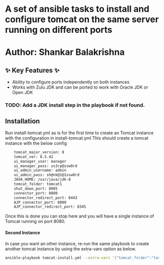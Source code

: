 # A set of ansible tasks to install and configure tomcat on the same server running on different ports
# Author: Shankar Balakrishna

##  ✨ Key Features  ✨

- Ability to configure ports independently on both instances
- Works with Zulu JDK and can be ported to work with Oracle JDK or Open JDK

### TODO: Add a JDK install step in the playbook if not found.

## Installation

Run install-tomcat.yml as is for the first time to create an Tomcat instance with the configuration in install-tomcat.yml
This should create a tomcat instance with the below config

```sh
    tomcat_major_version: 8
    tomcat_ver: 8.5.42
    ui_manager_user: manager
    ui_manager_pass: us3rp@ssw0rd
    ui_admin_username: admin
    ui_admin_pass: sh@nk@1@1ssw0rd
    JAVA_HOME: /usr/java/jdk-8
    tomcat_folder: tomcat1
    shut_down_port: 8005
    connector_port: 8080
    connector_redirect_port: 8443
    AJP_connector_port: 8009
    AJP_connector_redirect_port: 8345
```

Once this is done you can stop here and you will have a single instance of Tomcat running on port 8080.

#### Second Instance

In case you want an other instance, re-run the same playbook to create another tomcat instance by using the extra-vars option as below.


```sh
ansible-playbook tomcat-install.yml --extra-vars '{"tomcat_folder":"tomcat2","shut_down_port":"8006", "connector_port":"8090","connector_redirect_port":"8445","AJP_connector_port":"8010","AJP_connector_redirect_port":"8346"}'
```
